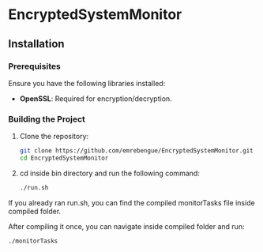 # EncryptedSystemMonitor

## Installation

### Prerequisites

Ensure you have the following libraries installed:

- **OpenSSL**: Required for encryption/decryption.

### Building the Project

1. Clone the repository:
   ```sh
   git clone https://github.com/emrebengue/EncryptedSystemMonitor.git
   cd EncryptedSystemMonitor

2. cd inside bin directory and run the following command:
   ```sh
   ./run.sh

If you already ran run.sh, you can find the compiled monitorTasks file inside compiled folder.

After compiling it once, you can navigate inside compiled folder and run:
   ```sh
   ./monitorTasks
